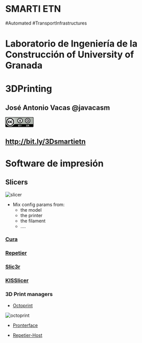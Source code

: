 # SMARTI ETN

#Automated #TransportInfrastructures

# Laboratorio de Ingeniería de la Construcción of University of Granada

# 3DPrinting

## José Antonio Vacas @javacasm

![CCbySA](images/CCbySQ_88x31.png)

## http://bit.ly/3Dsmartietn


# Software de impresión


## Slicers

![slicer](https://i.all3dp.com/wp-content/uploads/2016/12/27040205/MatterControl-772x448.png)

* Mix config params from:    
    * the model
    * the printer
    * the filament
    * ....


### [Cura](https://ultimaker.com/en/products/ultimaker-cura-software)

### [Repetier](https://www.repetier.com/download-now/)

### [Slic3r](https://www.prusa3d.es/prusaslicer/)

### [KISSlicer](http://kisslicer.com/)


### 3D Print managers

* [Octoprint](http://octoprint.org)

![octoprint](https://octoprint.org/assets/img/features/control-tab.png)

* [Pronterface](http://koti.kapsi.fi/~kliment/printrun/)

* [Repetier-Host](http://www.repetier.com/download/)    
